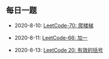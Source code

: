 ## 每日一题

* 2020-8-10:  [LeetCode-70: 爬楼梯](./solution/leetcode.70.md)

* 2020-8-11:  [LeetCode-66: 加一](./solution/leetcode.66.md)





* 2020-8-13: [LeetCode 20: 有效的括号](./solution/leetcode.20.md)